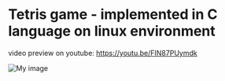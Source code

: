 # Tetris game - implemented in C language on linux environment

video preview on youtube:  https://youtu.be/FIN87PUymdk


![My image](http://imageshack.com/a/img922/8292/MjWB1X.jpg)
